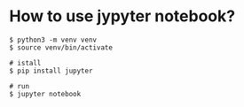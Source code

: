 # How to use jypyter notebook?

```
$ python3 -m venv venv
$ source venv/bin/activate

# istall
$ pip install jupyter

# run
$ jupyter notebook
```
